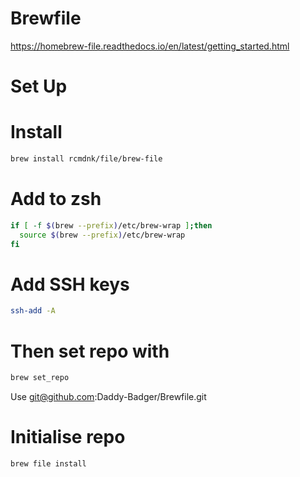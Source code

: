 # Brewfile
https://homebrew-file.readthedocs.io/en/latest/getting_started.html

# Set Up
# Install
```sh
brew install rcmdnk/file/brew-file
```

# Add to zsh
```sh
if [ -f $(brew --prefix)/etc/brew-wrap ];then
  source $(brew --prefix)/etc/brew-wrap
fi
```

# Add SSH keys
```sh
ssh-add -A
```
# Then set repo with
```sh
brew set_repo
```
Use git@github.com:Daddy-Badger/Brewfile.git

# Initialise repo
```sh
brew file install
```
